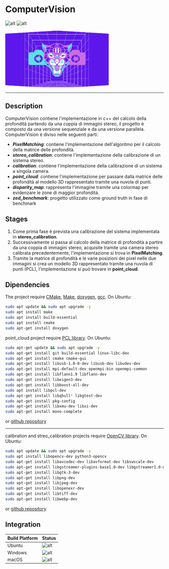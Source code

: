 # ComputerVision

![alt](https://img.shields.io/badge/license-GPLv3.0-success)
![alt](https://img.shields.io/badge/version-v1.0-blue)

<img src="Logo_tesi.png" width="330" height="180"/>

---

## Description
ComputerVision contiene l'implementazione in c++ del calcolo della profondità partendo da una coppia di immagini stereo, il progetto è composto da una versione sequenziale e da una versione parallela. ComputerVision è diviso nelle seguenti parti:
- ***PixelMatching***: contiene l'implementazione dell'algoritmo per il calcolo della matrice delle profondità.
- ***stereo_calibration***: contiene l'implementazione della calibrazione di un sistema stereo.
- ***calibration***: contiene l'implementazione della calibrazione di un sistema a singola camera.
- ***point_cloud***: contiene l'implementazione per passare dalla matrice delle profondità al modello 3D rappresentato tramite una nuvola di punti. 
- ***disparity_map***: rappresenta l'immagine tramite una colormap per evidenzare le zone di maggior profondità.
- ***zed_benchmark***: progetto utilizzato come ground truth in fase di benchmark 

## Stages
1. Come prima fase è prevista una calibrazione del sistema implementata in **stereo_calibration**.
2. Successivamente si passa al calcolo della matrice di profondità a partire da una coppia di immagini stereo, acquisite tramite una camera stereo calibrata precedentemente, l'implementazione si trova in **PixelMatching**.
3. Tramite la matrice di profondità e le varie posizioni dei pixel nelle due immagini si crea un modello 3D rappresentato tramite una nuvola di punti (PCL), l'implementazione si può trovare in **point_cloud**.


## Dipendencies
The project require [CMake](https://cmake.org/), [Make](https://www.gnu.org/software/make/), [doxygen](https://www.doxygen.nl/), [gcc](https://gcc.gnu.org/). On Ubuntu:
``` bash
sudo apt update && sudo apt upgrade -y
sudo apt install make
sudo apt install build-essential
sudo apt install cmake
sudo apt-get install doxygen
```

point_cloud project require [PCL library](https://pointclouds.org/). On Ubuntu:
``` bash
sudo apt-get update && sudo apt upgrade -y
sudo apt-get install git build-essential linux-libc-dev
sudo apt-get install cmake cmake-gui
sudo apt-get install libusb-1.0-0-dev libusb-dev libudev-dev
sudo apt-get install mpi-default-dev openmpi-bin openmpi-common 
sudo apt-get install libflann1.9 libflann-dev
sudo apt-get install libeigen3-dev
sudo apt-get install libboost-all-dev
sudo apt install libpcl-dev
sudo apt-get install libqhull* libgtest-dev
sudo apt-get install pkg-config
sudo apt-get install libxmu-dev libxi-dev
sudo apt-get install mono-complete
```
or  [github repository](https://github.com/PointCloudLibrary/pcl) 

---

calibration and streo_calibration projects require [OpenCV library](https://opencv.org/). On Ubuntu:
``` bash
sudo apt update && sudo apt upgrade -y
sudo apt install libopencv-dev python3-opencv
sudo apt-get install libavcodec-dev libavformat-dev libswscale-dev
sudo apt-get install libgstreamer-plugins-base1.0-dev libgstreamer1.0-dev
sudo apt-get install libgtk-3-dev
sudo apt-get install libpng-dev
sudo apt-get install libjpeg-dev
sudo apt-get install libopenexr-dev
sudo apt-get install libtiff-dev
sudo apt-get install libwebp-dev
```
or [github repository](https://github.com/opencv/opencv)

## Integration

Build Platform           | Status
------------------------ | ------------------------------------------------------------------------------------------------- |
Ubuntu                   | ![alt](https://img.shields.io/badge/Ubuntu-passed-brightgreen) | 
Windows                  | ![alt](https://img.shields.io/badge/Windows-waiting-yellow) |
macOS                    | ![alt](https://img.shields.io/badge/macOS-waiting-yellow)|
